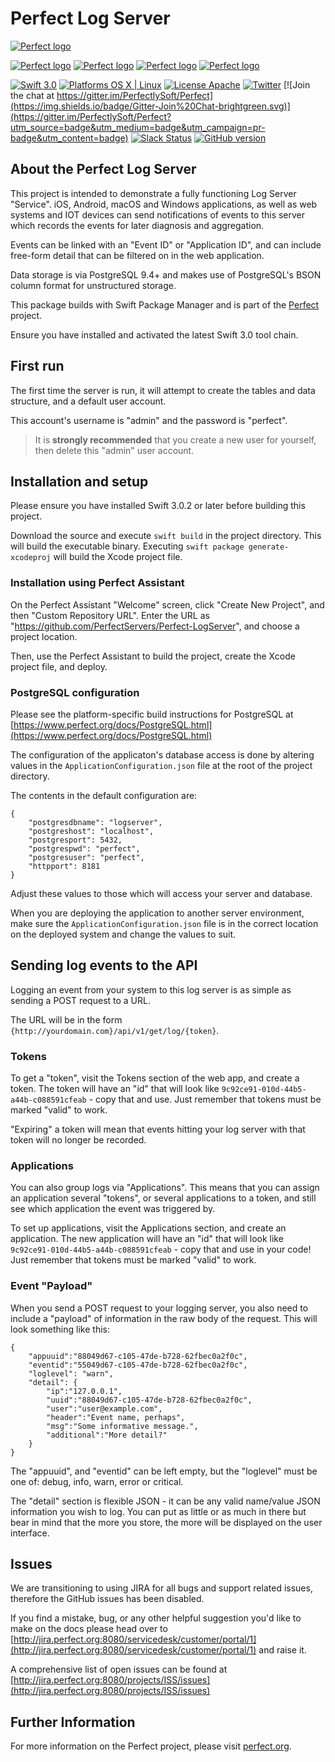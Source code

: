 # Perfect Log Server

[![Perfect logo](http://www.perfect.org/github/Perfect_GH_header_854.jpg)](http://perfect.org/get-involved.html)

[![Perfect logo](http://www.perfect.org/github/Perfect_GH_button_1_Star.jpg)](https://github.com/PerfectlySoft/Perfect)
[![Perfect logo](http://www.perfect.org/github/Perfect_GH_button_2_Git.jpg)](https://gitter.im/PerfectlySoft/Perfect)
[![Perfect logo](http://www.perfect.org/github/Perfect_GH_button_3_twit.jpg)](https://twitter.com/perfectlysoft)
[![Perfect logo](http://www.perfect.org/github/Perfect_GH_button_4_slack.jpg)](http://perfect.ly)


[![Swift 3.0](https://img.shields.io/badge/Swift-3.0-orange.svg?style=flat)](https://developer.apple.com/swift/)
[![Platforms OS X | Linux](https://img.shields.io/badge/Platforms-OS%20X%20%7C%20Linux%20-lightgray.svg?style=flat)](https://developer.apple.com/swift/)
[![License Apache](https://img.shields.io/badge/License-Apache-lightgrey.svg?style=flat)](http://perfect.org/licensing.html)
[![Twitter](https://img.shields.io/badge/Twitter-@PerfectlySoft-blue.svg?style=flat)](http://twitter.com/PerfectlySoft)
[![Join the chat at https://gitter.im/PerfectlySoft/Perfect](https://img.shields.io/badge/Gitter-Join%20Chat-brightgreen.svg)](https://gitter.im/PerfectlySoft/Perfect?utm_source=badge&utm_medium=badge&utm_campaign=pr-badge&utm_content=badge)
[![Slack Status](http://perfect.ly/badge.svg)](http://perfect.ly) [![GitHub version](https://badge.fury.io/gh/PerfectlySoft%2FPerfect-CURL.svg)](https://badge.fury.io/gh/PerfectlySoft%2FPerfect-CURL)

## About the Perfect Log Server

This project is intended to demonstrate a fully functioning Log Server "Service". iOS, Android, macOS and Windows applications, as well as web systems and IOT devices can send notifications of events to this server which records the events for later diagnosis and aggregation.

Events can be linked with an "Event ID" or "Application ID", and can include free-form detail that can be filtered on in the web application.

Data storage is via PostgreSQL 9.4+ and makes use of PostgreSQL's BSON column format for unstructured storage.

This package builds with Swift Package Manager and is part of the [Perfect](https://github.com/PerfectlySoft/Perfect) project.

Ensure you have installed and activated the latest Swift 3.0 tool chain.

## First run

The first time the server is run, it will attempt to create the tables and data structure, and a default user account.

This account's username is "admin" and the password is "perfect".

> It is **strongly recommended** that you create a new user for yourself, then delete this "admin" user account.


## Installation and setup


Please ensure you have installed Swift 3.0.2 or later before building this project.

Download the source and execute `swift build` in the project directory. This will build the executable binary. Executing `swift package generate-xcodeproj` will build the Xcode project file.

### Installation using Perfect Assistant

On the Perfect Assistant "Welcome" screen, click "Create New Project", and then "Custom Repository URL". Enter the URL as "https://github.com/PerfectServers/Perfect-LogServer", and choose a project location. 

Then, use the Perfect Assistant to build the project, create the Xcode project file, and deploy.

### PostgreSQL configuration

Please see the platform-specific build instructions for PostgreSQL at [https://www.perfect.org/docs/PostgreSQL.html](https://www.perfect.org/docs/PostgreSQL.html)

The configuration of the applicaton's database access is done by altering values in the `ApplicationConfiguration.json` file at the root of the project directory.

The contents in the default configuration are:

```
{
	"postgresdbname": "logserver",
	"postgreshost": "localhost",
	"postgresport": 5432,
	"postgrespwd": "perfect",
	"postgresuser": "perfect",
	"httpport": 8181
}
```

Adjust these values to those which will access your server and database.

When you are deploying the application to another server environment, make sure the `ApplicationConfiguration.json` file is in the correct location on the deployed system and change the values to suit.

## Sending log events to the API

Logging an event from your system to this log server is as simple as sending a POST request to a URL.

The URL will be in the form `{http://yourdomain.com}/api/v1/get/log/{token}`.

### Tokens 

To get a "token", visit the Tokens section of the web app, and create a token. The token will have an "id" that will look like `9c92ce91-010d-44b5-a44b-c088591cfeab` - copy that and use. Just remember that tokens must be marked "valid" to work.

"Expiring" a token will mean that events hitting your log server with that token will no longer be recorded.

### Applications

You can also group logs via "Applications". This means that you can assign an application several "tokens", or several applications to a token, and still see which application the event was triggered by.

To set up applications, visit the Applications section, and create an application. The new application will have an "id" that will look like `9c92ce91-010d-44b5-a44b-c088591cfeab` - copy that and use in your code! Just remember that tokens must be marked "valid" to work.

### Event "Payload"

When you send a POST request to your logging server, you also need to include a "payload" of information in the raw body of the request. This will look something like this:

```
{
	"appuuid":"88049d67-c105-47de-b728-62fbec0a2f0c",
	"eventid":"55049d67-c105-47de-b728-62fbec0a2f0c",
	"loglevel": "warn",
	"detail": {
		"ip":"127.0.0.1",
		"uuid":"88049d67-c105-47de-b728-62fbec0a2f0c",
		"user":"user@example.com",
		"header":"Event name, perhaps",
		"msg":"Some informative message.",
		"additional":"More detail?"
	}
}
```

The "appuuid", and "eventid" can be left empty, but the "loglevel" must be one of: debug, info, warn, error or critical.

The "detail" section is flexible JSON - it can be any valid name/value JSON information you wish to log. You can put as little or as much in there but bear in mind that the more you store, the more will be displayed on the user interface.



## Issues

We are transitioning to using JIRA for all bugs and support related issues, therefore the GitHub issues has been disabled.

If you find a mistake, bug, or any other helpful suggestion you'd like to make on the docs please head over to [http://jira.perfect.org:8080/servicedesk/customer/portal/1](http://jira.perfect.org:8080/servicedesk/customer/portal/1) and raise it.

A comprehensive list of open issues can be found at [http://jira.perfect.org:8080/projects/ISS/issues](http://jira.perfect.org:8080/projects/ISS/issues)


## Further Information
For more information on the Perfect project, please visit [perfect.org](http://perfect.org).
